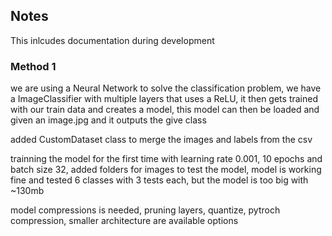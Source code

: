 ## Notes

This inlcudes documentation during development

### Method 1

we are using a Neural Network to solve the classification problem, we have a ImageClassifier with multiple layers that uses a ReLU, it then gets trained with our train data and creates a model,
this model can then be loaded and given an image.jpg and it outputs the give class

added CustomDataset class to merge the images and labels from the csv

trainning the model for the first time with learning rate 0.001, 10 epochs and batch size 32, added folders for images to test the model, model is working fine and tested 6 classes with 3 tests each, but the model is too big with ~130mb 

model compressions is needed, pruning layers, quantize, pytroch compression, smaller architecture are available options
